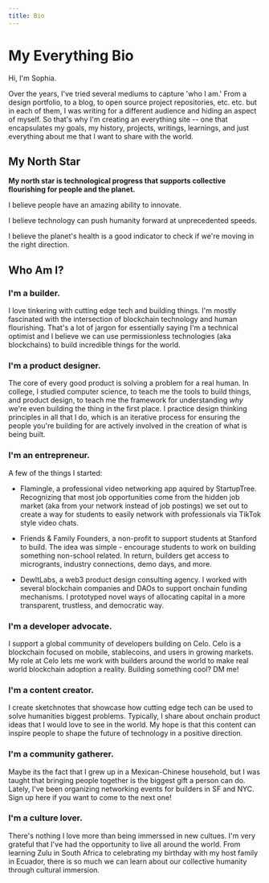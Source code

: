 ```yaml
---
title: Bio
---
```


# My Everything Bio


Hi, I'm Sophia. 

Over the years, I've tried several mediums to capture 'who I am.' From a design portfolio, to a blog, to open source project repositories, etc. etc. but in each of them, I was writing for a different audience and hiding an aspect of myself. So that's why I'm creating an everything site -- one that encapsulates my goals, my history, projects, writings, learnings, and just everything about me that I want to share with the world.

## My North Star

**My north star is technological progress that supports collective flourishing for people and the planet.**

I believe people have an amazing ability to innovate.

I believe technology can push humanity forward at unprecedented speeds.

I believe the planet's health is a good indicator to check if we're moving in the right direction.

## Who Am I?

### **I'm a builder.**

I love tinkering with cutting edge tech and building things. I'm mostly fascinated with the intersection of blockchain technology and human flourishing. That's a lot of jargon for essentially saying I'm a technical optimist and I believe we can use permissionless technologies (aka blockchains) to build incredible things for the world. 

### **I'm a product designer.**

The core of every good product is solving a problem for a real human. In college, I studied computer science, to teach me the tools to build things, and product design, to teach me the framework for understanding *why* we're even building the thing in the first place. I practice design thinking principles in all that I do, which is an iterative process for ensuring the people you're building for are actively involved in the creation of what is being built. 

### **I'm an entrepreneur.**

A few of the things I started:

- Flamingle, a professional video networking app aquired by StartupTree. Recognizing that most job opportunities come from the hidden job market (aka from your network instead of job postings) we set out to create a way for students to easily network with professionals via TikTok style video chats.

- Friends & Family Founders, a non-profit to support students at Stanford to build. The idea was simple - encourage students to work on building something non-school related. In return, builders get access to microgrants, industry connections, demo days, and more.

- DewItLabs, a web3 product design consulting agency. I worked with several blockchain companies and DAOs to support onchain funding mechanisms. I prototyped novel ways of allocating capital in a more transparent, trustless, and democratic way.

### **I'm a developer advocate.**

I support a global community of developers building on Celo. Celo is a blockchain focused on mobile, stablecoins, and users in growing markets. My role at Celo lets me work with builders around the world to make real world blockchain adoption a reality. Building something cool? DM me!

### **I'm a content creator.**

I create sketchnotes that showcase how cutting edge tech can be used to solve humanities biggest problems. Typically, I share about onchain product ideas that I would love to see in the world. My hope is that this content can inspire people to shape the future of technology in a positive direction. 

### **I'm a community gatherer.**

Maybe its the fact that I grew up in a Mexican-Chinese household, but I was taught that bringing people together is the biggest gift a person can do. Lately, I've been organizing networking events for builders in SF and NYC. Sign up here if you want to come to the next one!

### **I'm a culture lover.**

There's nothing I love more than being immerssed in new cultues. I'm very grateful that I've had the opportunity to live all around the world. From learning Zulu in South Africa to celebrating my birthday with my host family in Ecuador, there is so much we can learn about our collective humanity through cultural immersion. 

